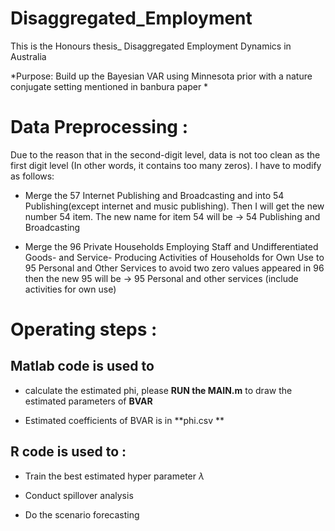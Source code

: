 # Disaggregated_Employment

This is the Honours thesis_ Disaggregated Employment Dynamics in Australia



*Purpose: Build up the Bayesian VAR using Minnesota prior with a nature conjugate setting mentioned in banbura paper *



# Data Preprocessing : 

Due to the reason that in the second-digit level, data is not too clean as the first digit level (In other words, it contains too many zeros). I have to modify as follows: 

- Merge the 57 Internet Publishing and Broadcasting and into 54 Publishing(except internet and music publishing). Then I will get the new number 54 item. The new name for item 54 will be -> 54 Publishing and Broadcasting 


- Merge the  96 Private Households Employing Staff and Undifferentiated Goods- and Service- Producing Activities of Households for Own Use  to  95 Personal and Other Services to avoid two zero values appeared in 96 then the new 95 will be -> 95  Personal and other services (include activities for own use) 



# Operating steps : 


## Matlab code is used to 

+ calculate the estimated phi, please **RUN the MAIN.m** to draw the estimated parameters of **BVAR** 

+ Estimated coefficients of BVAR is in **phi.csv **



## R code is used to : 

+ Train the best estimated hyper parameter  $\lambda$

+ Conduct spillover analysis 

+ Do the scenario forecasting 



 

